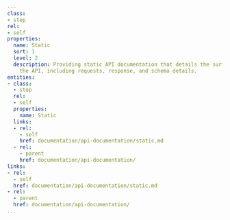 ```yaml
---
class:
- stop
rel:
- self
properties:
  name: Static
  sort: 1
  level: 2
  description: Providing static API documentation that details the surface area of
    the API, including requests, response, and schema details.
entities:
- class:
  - stop
  rel:
  - self
  properties:
    name: Static
  links:
  - rel:
    - self
    href: documentation/api-documentation/static.md
  - rel:
    - parent
    href: documentation/api-documentation/
links:
- rel:
  - self
  href: documentation/api-documentation/static.md
- rel:
  - parent
  href: documentation/api-documentation/
...
```

